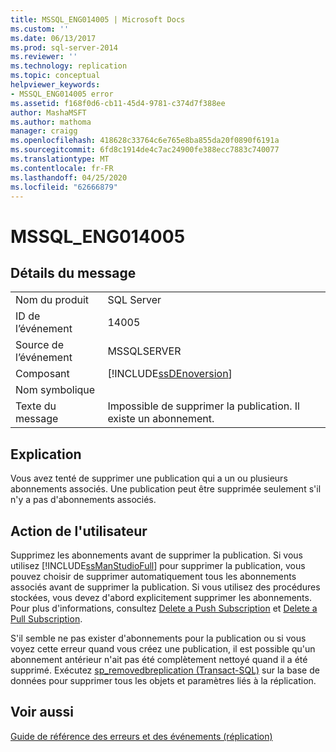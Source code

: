 ```yaml
---
title: MSSQL_ENG014005 | Microsoft Docs
ms.custom: ''
ms.date: 06/13/2017
ms.prod: sql-server-2014
ms.reviewer: ''
ms.technology: replication
ms.topic: conceptual
helpviewer_keywords:
- MSSQL_ENG014005 error
ms.assetid: f168f0d6-cb11-45d4-9781-c374d7f388ee
author: MashaMSFT
ms.author: mathoma
manager: craigg
ms.openlocfilehash: 418628c33764c6e765e8ba855da20f0890f6191a
ms.sourcegitcommit: 6fd8c1914de4c7ac24900fe388ecc7883c740077
ms.translationtype: MT
ms.contentlocale: fr-FR
ms.lasthandoff: 04/25/2020
ms.locfileid: "62666879"
---
```

# <a name="mssql_eng014005"></a>MSSQL_ENG014005
    
## <a name="message-details"></a>Détails du message  
  
|||  
|-|-|  
|Nom du produit|SQL Server|  
|ID de l’événement|14005|  
|Source de l’événement|MSSQLSERVER|  
|Composant|[!INCLUDE[ssDEnoversion](../../includes/ssdenoversion-md.md)]|  
|Nom symbolique||  
|Texte du message|Impossible de supprimer la publication. Il existe un abonnement.|  
  
## <a name="explanation"></a>Explication  
 Vous avez tenté de supprimer une publication qui a un ou plusieurs abonnements associés. Une publication peut être supprimée seulement s'il n'y a pas d'abonnements associés.  
  
## <a name="user-action"></a>Action de l'utilisateur  
 Supprimez les abonnements avant de supprimer la publication. Si vous utilisez [!INCLUDE[ssManStudioFull](../../includes/ssmanstudiofull-md.md)] pour supprimer la publication, vous pouvez choisir de supprimer automatiquement tous les abonnements associés avant de supprimer la publication. Si vous utilisez des procédures stockées, vous devez d'abord explicitement supprimer les abonnements. Pour plus d'informations, consultez [Delete a Push Subscription](delete-a-push-subscription.md) et [Delete a Pull Subscription](delete-a-pull-subscription.md).  
  
 S'il semble ne pas exister d'abonnements pour la publication ou si vous voyez cette erreur quand vous créez une publication, il est possible qu'un abonnement antérieur n'ait pas été complètement nettoyé quand il a été supprimé. Exécutez [sp_removedbreplication &#40;Transact-SQL&#41;](/sql/relational-databases/system-stored-procedures/sp-removedbreplication-transact-sql) sur la base de données pour supprimer tous les objets et paramètres liés à la réplication.  
  
## <a name="see-also"></a>Voir aussi  
 [Guide de référence des erreurs et des événements &#40;réplication&#41;](errors-and-events-reference-replication.md)  
  
  
